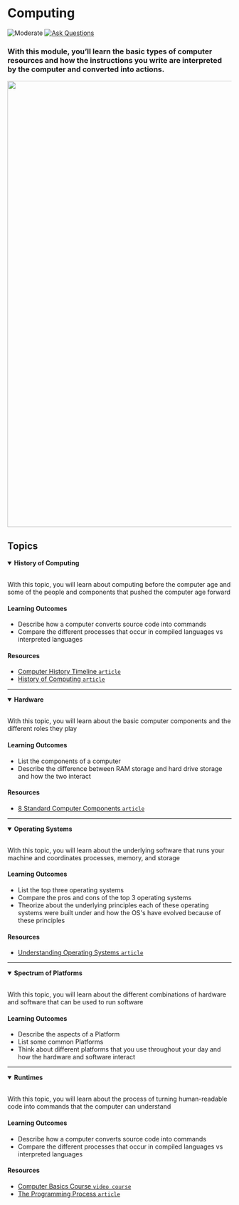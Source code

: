 # Computing

![Moderate](https://img.shields.io/badge/Difficulty-%E2%97%8F%20Easy-brightgreen?style=flat-square)
<a href="https://github.com/engineerkit/engineerkit/discussions">![Ask Questions](https://img.shields.io/badge/Ask%20Questions%20-blue.svg?style=flat-square&logo=discourse&logoWidth=15&labelColor=555&color=4d51cc)</a>

### With this module, you’ll learn the basic types of computer resources and how the instructions you write are interpreted by the computer and converted into actions.

<img width="1000" src="https://user-images.githubusercontent.com/894178/138341614-fd6b30cc-ea08-4096-afd7-c5fcffbf9779.png">


## Topics

<details open>
   <summary><b>History of Computing</b></summary><br/>

   With this topic, you will learn about computing before the computer age and some of the people and components that pushed the computer age forward
   
   #### Learning Outcomes
   * Describe how a computer converts source code into commands
   * Compare the different processes that occur in compiled languages vs interpreted languages

   #### Resources
   * [Computer History Timeline `article`](https://www.computerhistory.org/timeline/computers/)
   * [History of Computing `article`](https://en.wikipedia.org/wiki/History_of_computing)
</details>

----

<details open>
   <summary><b>Hardware</b></summary><br/>

   With this topic, you will learn about the basic computer components and the different roles they play

   #### Learning Outcomes
   * List the components of a computer
   * Describe the difference between RAM storage and hard drive storage and how the two interact

   #### Resources
   * [8 Standard Computer Components `article`](https://www.houkconsulting.com/2017/03/standard-computer-components/)
</details>

----

<details open>
   <summary><b>Operating Systems</b></summary><br/>

   With this topic, you will learn about the underlying software that runs your machine and coordinates processes, memory, and storage
   
   #### Learning Outcomes
   * List the top three operating systems
   * Compare the pros and cons of the top 3 operating systems
   * Theorize about the underlying principles each of these operating systems were built under and how the OS's have evolved because of these principles

   #### Resources
   * [Understanding Operating Systems `article`](https://edu.gcfglobal.org/en/computerbasics/understanding-operating-systems/1/)
</details>

----

<details open>
   <summary><b>Spectrum of Platforms</b></summary><br/>

   With this topic, you will learn about the different combinations of hardware and software that can be used to run software
   
   #### Learning Outcomes
   * Describe the aspects of a Platform
   * List some common Platforms
   * Think about different platforms that you use throughout your day and how the hardware and software interact
</details>

----

<details open>
   <summary><b>Runtimes</b></summary><br/>

   With this topic, you will learn about the process of turning human-readable code into commands that the computer can understand

   #### Learning Outcomes
   * Describe how a computer converts source code into commands
   * Compare the different processes that occur in compiled languages vs interpreted languages

   #### Resources
   * [Computer Basics Course `video course`](https://teamtreehouse.com/library/computer-basics)
   * [The Programming Process `article`](http://www2.hawaii.edu/~takebaya/ics111/process_of_programming/process_of_programming.html)
 
</details>

